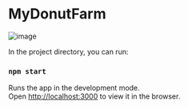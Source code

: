 # MyDonutFarm


![image](https://github.com/LucasTravessa/Donut-Clicker/assets/121526431/f6b65ae9-d717-4961-b1a0-90a523c4a9c8)



In the project directory, you can run:

### `npm start`

Runs the app in the development mode.\
Open [http://localhost:3000](http://localhost:3000) to view it in the browser.
